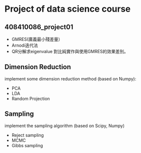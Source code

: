 # Project of data science course

## 408410086_project01
- GMRES(廣義最小殘差量）
- Arnodi迭代法
- QR分解求eigenvalue 對比純實作與使用GMRES的效果差別。 

## Dimension Reduction
implement some dimension reduction method (based on Numpy):
- PCA
- LDA
- Random Projection

## Sampling
implement the sampling algorithm (based on Scipy, Numpy)
- Reject sampling
- MCMC
- Gibbs sampling
